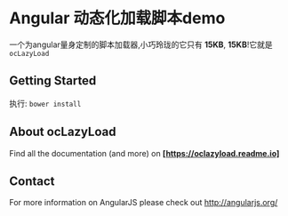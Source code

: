 # Angular 动态化加载脚本demo

一个为angular量身定制的脚本加载器,小巧玲珑的它只有 <b>15KB</b>, <b>15KB</b>!它就是`ocLazyLoad`


## Getting Started

执行: `bower install`

## About ocLazyLoad

Find all the documentation (and more) on <b>[https://oclazyload.readme.io]</b>

## Contact

For more information on AngularJS please check out http://angularjs.org/

[git]: http://git-scm.com/
[bower]: http://bower.io
[npm]: https://www.npmjs.org/
[node]: http://nodejs.org
[protractor]: https://github.com/angular/protractor
[jasmine]: http://jasmine.github.io
[karma]: http://karma-runner.github.io
[travis]: https://travis-ci.org/
[http-server]: https://github.com/nodeapps/http-server
